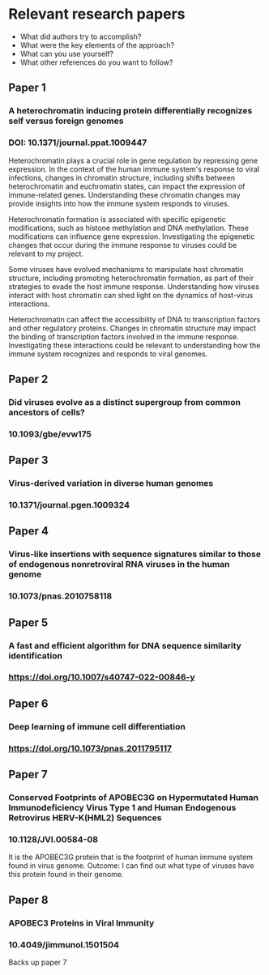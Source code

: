 # Relevant research papers
- What did authors try to accomplish?
- What were the key elements of the approach?
- What can you use yourself?
- What other references do you want to follow?

## Paper 1
### A heterochromatin inducing protein differentially recognizes self versus foreign genomes
### DOI: 10.1371/journal.ppat.1009447
Heterochromatin plays a crucial role in gene regulation by repressing gene expression. In the context of the human immune system's response to viral infections, changes in chromatin structure, including shifts between heterochromatin and euchromatin states, can impact the expression of immune-related genes. Understanding these chromatin changes may provide insights into how the immune system responds to viruses.

Heterochromatin formation is associated with specific epigenetic modifications, such as histone methylation and DNA methylation. These modifications can influence gene expression. Investigating the epigenetic changes that occur during the immune response to viruses could be relevant to my project.

Some viruses have evolved mechanisms to manipulate host chromatin structure, including promoting heterochromatin formation, as part of their strategies to evade the host immune response. Understanding how viruses interact with host chromatin can shed light on the dynamics of host-virus interactions.

Heterochromatin can affect the accessibility of DNA to transcription factors and other regulatory proteins. Changes in chromatin structure may impact the binding of transcription factors involved in the immune response. Investigating these interactions could be relevant to understanding how the immune system recognizes and responds to viral genomes.

## Paper 2
### Did viruses evolve as a distinct supergroup from common ancestors of cells?
### 10.1093/gbe/evw175

## Paper 3
### Virus-derived variation in diverse human genomes
### 10.1371/journal.pgen.1009324

## Paper 4
### Virus-like insertions with sequence signatures similar to those of endogenous nonretroviral RNA viruses in the human genome
### 10.1073/pnas.2010758118

## Paper 5
### A fast and efficient algorithm for DNA sequence similarity identification
### https://doi.org/10.1007/s40747-022-00846-y

## Paper 6
### Deep learning of immune cell differentiation
### https://doi.org/10.1073/pnas.2011795117

## Paper 7
### Conserved Footprints of APOBEC3G on Hypermutated Human Immunodeficiency Virus Type 1 and Human Endogenous Retrovirus HERV-K(HML2) Sequences
### 10.1128/JVI.00584-08
It is the APOBEC3G protein that is the footprint of human immune system found in virus genome.
Outcome: I can find out what type of viruses have this protein found in their genome.

## Paper 8
### APOBEC3 Proteins in Viral Immunity
### 10.4049/jimmunol.1501504
Backs up paper 7






